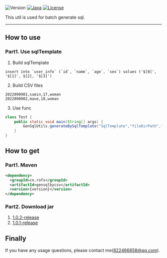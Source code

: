
![Version](https://img.shields.io/badge/Version-1.0.2-ff69b4)
[![Java](https://img.shields.io/badge/Java-1.8%2B-green)](https://www.openlogic.com/openjdk-downloads)
[![License](https://img.shields.io/badge/License-MIT-green)](https://opensource.org/licenses/MIT)

This util is used for batch generate sql.

---

## How to use

### Part1. Use sqlTemplate

1. Build sqlTemplate

```MySQL
insert into `user_info` (`id`, `name`, `age`, `sex`) values ('$[0]', '$[1]', $[2], '$[3]')
```

2. Build CSV files

```csv
2022090901,sumin,17,woman
2022090902,maue,18,woman
```

3. Use func

```Java
class Test {
    public static void main(String[] args) {
        GenSqlUtils.generateBySqlTemplate("SqlTemplate","fileDirPath","dataFileName");        
    }
}
```

## How to get

### Part1. Maven

```xml
<dependency>
  <groupId>cn.rofs</groupId>
  <artifactId>gensqlbycsv</artifactId>
  <version>{version}</version>
</dependency>
```

### Part2. Download jar

1. [1.0.2-release](https://github.com/maue-opensource/gensqlbycsv/releases/download/v1.0.2/gensqlbycsv-1.0.2.jar)
2. [1.0.1-release](https://github.com/maue-opensource/gensqlbycsv/releases/download/v1.0.1/gensqlbycsv-1.0.1.jar)

## Finally

If you have any usage questions, please contact me(<822466858@qq.com>).